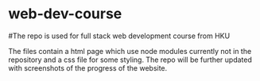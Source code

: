 # web-dev-course

#The repo is used for full stack web development course from HKU

The files contain a html page which use node modules currently not in the repository and a css file for some styling.
The repo will be further updated with screenshots of the progress of the website.
